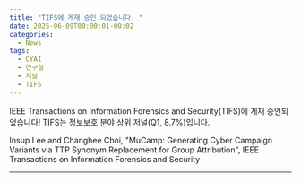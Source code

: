 ```yaml
---
title: "TIFS에 게재 승인 되었습니다. "
date: 2025-06-09T00:00:01-00:02
categories:
  - News
tags:
  - CYAI
  - 연구실
  - 저널
  - TIFS
---
```


IEEE Transactions on Information Forensics and Security(TIFS)에 게재 승인되었습니다!
TIFS는 정보보호 분야 상위 저널(Q1, 8.7%)입니다. 

Insup Lee and Changhee Choi, "MuCamp: Generating Cyber Campaign Variants via TTP Synonym Replacement for Group Attribution", IEEE Transactions on Information Forensics and Security

---
